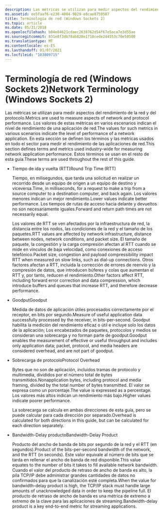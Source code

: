 ```yaml
---
description: Las métricas se utilizan para medir aspectos del rendimiento de la red y del protocolo.
ms.assetid: ee5faaf6-e230-4084-9829-e8cae8759587
title: Terminología de red (Windows Sockets 2)
ms.topic: article
ms.date: 05/31/2018
ms.openlocfilehash: b04e84621cdaec2638762d54f67e5aca7e3d55ae
ms.sourcegitcommit: 831e8f3db78ab820e1710cede244553c70e50500
ms.translationtype: MT
ms.contentlocale: es-ES
ms.lasthandoff: 01/07/2021
ms.locfileid: "103809715"
---
```

# <a name="network-terminology-windows-sockets-2"></a><span data-ttu-id="38b4b-103">Terminología de red (Windows Sockets 2)</span><span class="sxs-lookup"><span data-stu-id="38b4b-103">Network Terminology (Windows Sockets 2)</span></span>

<span data-ttu-id="38b4b-104">Las métricas se utilizan para medir aspectos del rendimiento de la red y del protocolo.</span><span class="sxs-lookup"><span data-stu-id="38b4b-104">Metrics are used to measure aspects of network and protocol performance.</span></span> <span data-ttu-id="38b4b-105">Los valores de estas métricas en varios escenarios indican el nivel de rendimiento de una aplicación de red.</span><span class="sxs-lookup"><span data-stu-id="38b4b-105">The values for such metrics in various scenarios indicate the level of performance of a network application.</span></span> <span data-ttu-id="38b4b-106">En esta sección se definen los términos y las métricas usados en todo el sector para medir el rendimiento de las aplicaciones de red.</span><span class="sxs-lookup"><span data-stu-id="38b4b-106">This section defines terms and metrics used industry-wide for measuring network application performance.</span></span> <span data-ttu-id="38b4b-107">Estos términos se usan en el resto de esta guía.</span><span class="sxs-lookup"><span data-stu-id="38b4b-107">These terms are used throughout the rest of this guide.</span></span>

-   <span data-ttu-id="38b4b-108">Tiempo de ida y vuelta (RTT)</span><span class="sxs-lookup"><span data-stu-id="38b4b-108">Round Trip Time (RTT)</span></span>

    <span data-ttu-id="38b4b-109">Tiempo, en milisegundos, que tarda una solicitud en realizar un recorrido desde un equipo de origen a un equipo de destino y viceversa.</span><span class="sxs-lookup"><span data-stu-id="38b4b-109">Time, in milliseconds, for a request to make a trip from a source computer to a destination computer, and back again.</span></span> <span data-ttu-id="38b4b-110">Los valores menores indican un mejor rendimiento.</span><span class="sxs-lookup"><span data-stu-id="38b4b-110">Lower values indicate better performance.</span></span> <span data-ttu-id="38b4b-111">Los tiempos de rutas de acceso hacia delante y devueltos no son necesariamente iguales.</span><span class="sxs-lookup"><span data-stu-id="38b4b-111">Forward and return path times are not necessarily equal.</span></span>

    <span data-ttu-id="38b4b-112">Los valores de RTT se ven afectados por la infraestructura de red, la distancia entre los nodos, las condiciones de la red y el tamaño de los paquetes.</span><span class="sxs-lookup"><span data-stu-id="38b4b-112">RTT values are affected by network infrastructure, distance between nodes, network conditions, and packet size.</span></span> <span data-ttu-id="38b4b-113">El tamaño de paquete, la congestión y la carga compresión afectan al RTT cuando se mide en vínculos de baja velocidad, como conexiones de acceso telefónico.</span><span class="sxs-lookup"><span data-stu-id="38b4b-113">Packet size, congestion and payload compressibility impact RTT when measured on slow links, such as dial-up connections.</span></span> <span data-ttu-id="38b4b-114">Otros factores afectan a RTT, incluida la corrección de errores de reenvío y la compresión de datos, que introducen búferes y colas que aumentan el RTT y, por tanto, reducen el rendimiento.</span><span class="sxs-lookup"><span data-stu-id="38b4b-114">Other factors affect RTT, including forward error correction and data compression, which introduce buffers and queues that increase RTT, and therefore decrease performance.</span></span>

-   <span data-ttu-id="38b4b-115">Goodput</span><span class="sxs-lookup"><span data-stu-id="38b4b-115">Goodput</span></span>

    <span data-ttu-id="38b4b-116">Medida de datos de aplicación útiles procesados correctamente por el receptor, en bits por segundo.</span><span class="sxs-lookup"><span data-stu-id="38b4b-116">Measure of useful application data successfully processed by the receiver, in bits-per-second.</span></span> <span data-ttu-id="38b4b-117">Goodput habilita la medición del rendimiento eficaz o útil e incluye solo los datos de la aplicación; Los encabezados de paquetes, protocolos y medios se consideran una sobrecarga y no forman parte de goodput.</span><span class="sxs-lookup"><span data-stu-id="38b4b-117">Goodput enables the measurement of effective or useful throughput and includes only application data; packet, protocol, and media headers are considered overhead, and are not part of goodput.</span></span>

-   <span data-ttu-id="38b4b-118">Sobrecarga de protocolo</span><span class="sxs-lookup"><span data-stu-id="38b4b-118">Protocol Overhead</span></span>

    <span data-ttu-id="38b4b-119">Bytes que no son de aplicación, incluidos tramas de protocolo y multimedia, divididos por el número total de bytes transmitidos.</span><span class="sxs-lookup"><span data-stu-id="38b4b-119">Nonapplication bytes, including protocol and media framing, divided by the total number of bytes transmitted.</span></span> <span data-ttu-id="38b4b-120">El valor se expresa como un porcentaje.</span><span class="sxs-lookup"><span data-stu-id="38b4b-120">The value is expressed as a percentage.</span></span> <span data-ttu-id="38b4b-121">Los valores más altos indican un rendimiento más bajo.</span><span class="sxs-lookup"><span data-stu-id="38b4b-121">Higher values indicate poorer performance.</span></span>

    <span data-ttu-id="38b4b-122">La sobrecarga se calcula en ambas direcciones de esta guía, pero se puede calcular para cada dirección por separado.</span><span class="sxs-lookup"><span data-stu-id="38b4b-122">Overhead is calculated for both directions in this guide, but can be calculated for each direction separately.</span></span>

-   <span data-ttu-id="38b4b-123">Bandwidth-Delay producto</span><span class="sxs-lookup"><span data-stu-id="38b4b-123">Bandwidth-Delay Product</span></span>

    <span data-ttu-id="38b4b-124">Producto del ancho de banda de bits por segundo de la red y el RTT (en segundos).</span><span class="sxs-lookup"><span data-stu-id="38b4b-124">Product of the bits-per-second bandwidth of the network, and the RTT (in seconds).</span></span> <span data-ttu-id="38b4b-125">Este valor equivale al número de bits que se tarda en rellenar el ancho de banda de red disponible.</span><span class="sxs-lookup"><span data-stu-id="38b4b-125">This value equates to the number of bits it takes to fill available network bandwidth.</span></span> <span data-ttu-id="38b4b-126">Cuando el valor del producto de retraso de ancho de banda es alto, la pila TCP/IP debe administrar grandes cantidades de datos no confirmados para que la canalización esté completa.</span><span class="sxs-lookup"><span data-stu-id="38b4b-126">When the value for bandwidth-delay product is high, the TCP/IP stack must handle large amounts of unacknowledged data in order to keep the pipeline full.</span></span> <span data-ttu-id="38b4b-127">El producto de retraso de ancho de banda es una métrica de extremo a extremo de la clave para las aplicaciones de streaming.</span><span class="sxs-lookup"><span data-stu-id="38b4b-127">Bandwidth-delay product is a key end-to-end metric for streaming applications.</span></span>

 

 



